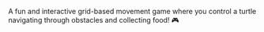 A fun and interactive grid-based movement game where you control a turtle navigating through obstacles and collecting food! 🎮
